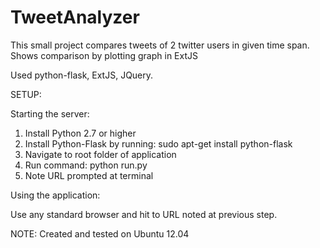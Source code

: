 TweetAnalyzer
=============

This small project compares tweets of 2 twitter users in given time span.
Shows comparison by plotting graph in ExtJS

Used python-flask, ExtJS, JQuery.

SETUP:

Starting the server:

1. Install Python 2.7 or higher
2. Install Python-Flask by running:
   sudo apt-get install python-flask
3. Navigate to root folder of application
4. Run command:
   python run.py
5. Note URL prompted at terminal

Using the application:

Use any standard browser and hit to URL noted at previous step.

NOTE: Created and tested on Ubuntu 12.04

